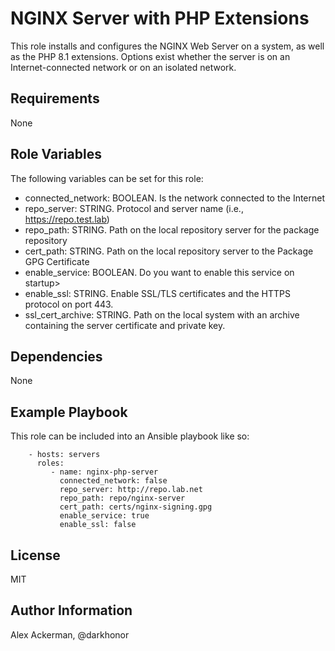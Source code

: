 NGINX Server with PHP Extensions
================================

This role installs and configures the NGINX Web Server on a system, as well as the PHP 8.1 extensions.  Options exist whether 
the server is on an Internet-connected network or on an isolated network.

Requirements
------------

None

Role Variables
--------------

The following variables can be set for this role:

* connected_network: BOOLEAN.  Is the network connected to the Internet
* repo_server: STRING.  Protocol and server name (i.e., https://repo.test.lab)
* repo_path: STRING.  Path on the local repository server for the package repository
* cert_path: STRING.  Path on the local repository server to the Package GPG Certificate
* enable_service: BOOLEAN.  Do you want to enable this service on startup>
* enable_ssl: STRING.  Enable SSL/TLS certificates and the HTTPS protocol on port 443.
* ssl_cert_archive: STRING.  Path on the local system with an archive containing the server certificate and private key.

Dependencies
------------

None

Example Playbook
----------------

This role can be included into an Ansible playbook like so:

```
    - hosts: servers
      roles:
         - name: nginx-php-server
           connected_network: false
           repo_server: http://repo.lab.net
           repo_path: repo/nginx-server
           cert_path: certs/nginx-signing.gpg
           enable_service: true
           enable_ssl: false
```


License
-------

MIT

Author Information
------------------

Alex Ackerman, @darkhonor
